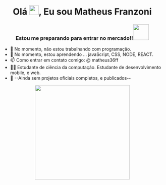 ### <h1 align="center">Olá <img src="https://raw.githubusercontent.com/kaueMarques/kaueMarques/master/hi.gif" width="30px">, Eu sou Matheus Franzoni</h1>
<h3 align="center"> Estou me preparando para entrar no mercado!!<img src="https://www.imagensanimadas.com/data/media/672/emoticon-e-smiley-homem-palito-imagem-animada-0146.gif" width="50px"> </h3>

- 🔭 No momento, não estou trabalhando com programação.
- 🌱 No momento, estou aprendendo ... javaScript, CSS, NODE, REACT.
- 📫 Como entrar em contato comigo: @ matheus36ff
- 👨‍🔧 Estudante de ciência da computação. Estudante de desenvolvimento mobile, e web.
- 💼 --Ainda sem projetos oficiais completos, e publicados--

<p align="center">
<a href="https://www.imagensanimadas.com/cat-emoticons-e-smileys-de-computadores-318.htm"><img src="https://www.imagensanimadas.com/data/media/318/emoticon-e-smiley-computador-imagem-animada-0087.gif"  width="300px" /></a>

</p>
